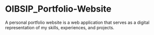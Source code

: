 # OIBSIP_Portfolio-Website
A personal portfolio website is a web application that serves as a digital representation of my skills, experiences, and projects.
